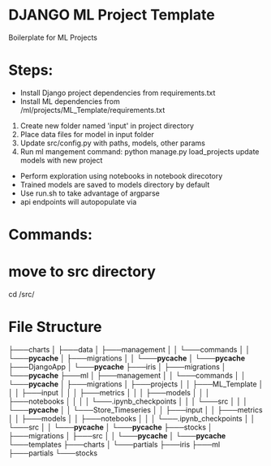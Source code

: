 # DJANGO ML Project Template
Boilerplate for ML Projects

# Steps:

* Install Django project dependencies from requirements.txt
* Install ML dependencies from /ml/projects/ML_Template/requirements.txt

1. Create new folder named 'input' in project directory
2. Place data files for model in input folder
3. Update src/config.py with paths, models, other params
4. Run ml mangement command: python manage.py load_projects update models with new project

- Perform exploration using notebooks in notebook direcotory
- Trained models are saved to models directory by default
- Use run.sh to take advantage of argparse 
- api endpoints will autopopulate via 

# Commands:

# move to src directory
cd /src/

# File Structure

├───charts
│   ├───data
│   ├───management
│   │   └───commands
│   │       └───__pycache__
│   ├───migrations
│   │   └───__pycache__
│   └───__pycache__
├───DjangoApp
│   └───__pycache__
├───iris
│   ├───migrations
│   └───__pycache__
├───ml
│   ├───management
│   │   └───commands
│   │       └───__pycache__
│   ├───migrations
│   ├───projects
│   │   ├───ML_Template
│   │   │   ├───input
│   │   │   ├───metrics
│   │   │   ├───models
│   │   │   ├───notebooks
│   │   │   │   └───.ipynb_checkpoints
│   │   │   └───src
│   │   │       └───__pycache__
│   │   └───Store_Timeseries
│   │       ├───input
│   │       ├───metrics
│   │       ├───models
│   │       ├───notebooks
│   │       │   └───.ipynb_checkpoints
│   │       └───src
│   │           └───__pycache__
│   └───__pycache__
├───stocks
│   ├───migrations
│   ├───src
│   │   └───__pycache__
│   └───__pycache__
└───templates
    ├───charts
    │   └───partials
    ├───iris
    ├───ml
    ├───partials
    └───stocks
